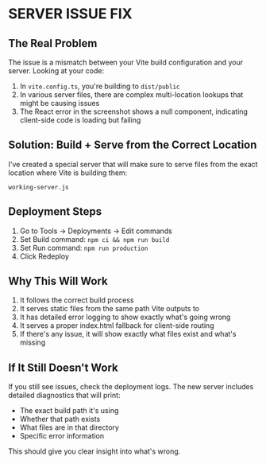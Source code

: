 # SERVER ISSUE FIX

## The Real Problem

The issue is a mismatch between your Vite build configuration and your server. Looking at your code:

1. In `vite.config.ts`, you're building to `dist/public`
2. In various server files, there are complex multi-location lookups that might be causing issues
3. The React error in the screenshot shows a null component, indicating client-side code is loading but failing

## Solution: Build + Serve from the Correct Location

I've created a special server that will make sure to serve files from the exact location where Vite is building them:

```
working-server.js
```

## Deployment Steps

1. Go to Tools → Deployments → Edit commands
2. Set Build command: `npm ci && npm run build`
3. Set Run command: `npm run production`
4. Click Redeploy

## Why This Will Work

1. It follows the correct build process
2. It serves static files from the same path Vite outputs to
3. It has detailed error logging to show exactly what's going wrong
4. It serves a proper index.html fallback for client-side routing
5. If there's any issue, it will show exactly what files exist and what's missing

## If It Still Doesn't Work

If you still see issues, check the deployment logs. The new server includes detailed diagnostics that will print:
- The exact build path it's using
- Whether that path exists
- What files are in that directory
- Specific error information

This should give you clear insight into what's wrong.